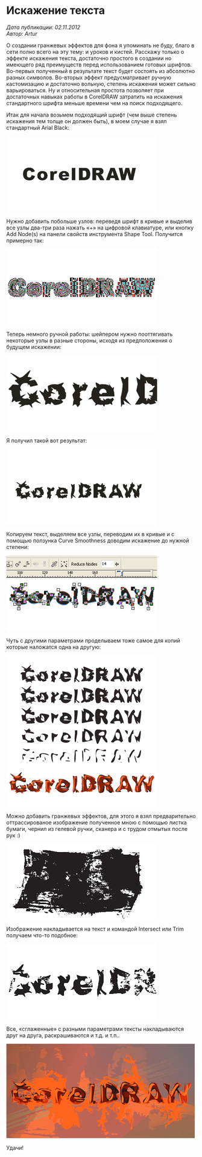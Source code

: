 # Искажение текста

_Дата публикации: 02.11.2012  
Автор: Artur_

О создании гранжевых эффектов для фона я упоминать не буду, благо в сети полно всего на эту тему: и уроков и кистей. Расскажу только о эффекте искажения текста, достаточно простого в создании но имеющего ряд преимуществ перед использованием готовых шрифтов. Во-первых полученный в результате текст будет состоять из абсолютно разных символов. Во-вторых эффект предусматривает ручную кастомизацию и достаточно вольную, степень искажения может сильно варьироваться. Ну и относительная простота позволяет при достаточных навыках работы в CorelDRAW затратить на искажения стандартного шрифта меньше времени чем на поиск подходящего.

Итак для начала возьмем подходящий шрифт (чем выше степень искажения тем толще он должен быть), в моем случае я взял стандартный Arial Black:

![Искажение текста](1.gif)

Нужно добавить побольше узлов: переведя шрифт в кривые и выделив все узлы два-три раза нажать «+» на цифровой клавиатуре, или кнопку Add Node(s) на панели свойств инструмента Shape Tool. Получится примерно так:

![Искажение текста](2.gif)

Теперь немного ручной работы: шейпером нужно пооттягивать некоторые узлы в разные стороны, исходя из предположения о будущем искажении:

![Искажение текста](3.gif)

Я получил такой вот результат:

![Искажение текста](4.gif)

Копируем текст, выделяем все узлы, переводим их в кривые и с помощью ползунка Curve Smoothness доводим искажение до нужной степени:

![Искажение текста](5.gif)

Чуть с другими параметрами проделываем тоже самое для копий которые наложатся одна на другую:

![Искажение текста](6.gif)

Можно добавить гранжевых эффектов, для этого я взял предварительно оттрассированое изображение полученное мною с помощью листка бумаги, чернил из гелевой ручки, сканера и с трудом отмытых после рук :)

![Искажение текста](7.gif)

Изображение накладывается на текст и командой Intersect или Trim получаем что-то подобное:

![Искажение текста](8.gif)

Все, «сглаженные» с разными параметрами тексты накладываются друг на друга, раскрашиваются и т.д. и т.п..

![Искажение текста](9.jpg)

Удачи!